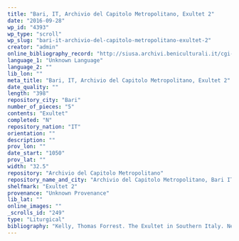 ```yaml
---
title: "Bari, IT, Archivio del Capitolo Metropolitano, Exultet 2"
date: "2016-09-28"
wp_id: "4393"
wp_type: "scroll"
wp_slug: "bari-it-archivio-del-capitolo-metropolitano-exultet-2"
creator: "admin"
online_bibliography_record: "http://siusa.archivi.beniculturali.it/cgi-bin/pagina.pl?TipoPag=comparc&Chiave=216646"
language_1: "Unknown Language"
language_2: ""
lib_lon: ""
meta_title: "Bari, IT, Archivio del Capitolo Metropolitano, Exultet 2"
date_quality: ""
length: "398"
repository_city: "Bari"
number_of_pieces: "5"
contents: "Exultet"
completed: "N"
repository_nation: "IT"
orientation: ""
description: ""
prov_lon: ""
date_start: "1050"
prov_lat: ""
width: "32.5"
repository: "Archivio del Capitolo Metropolitano"
repository_name_and_city: "Archivio del Capitolo Metropolitano, Bari IT"
shelfmark: "Exultet 2"
provenance: "Unknown Provenance"
lib_lat: ""
online_images: ""
_scrolls_id: "249"
type: "Liturgical"
bibliography: "Kelly, Thomas Forrest. The Exultet in Southern Italy. New York: Oxford University Press, 1996."
---
```



